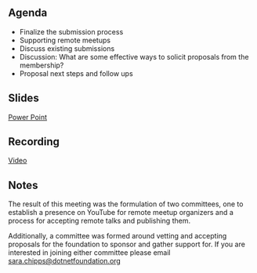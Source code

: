 ## Agenda

* Finalize the submission process
* Supporting remote meetups
* Discuss existing submissions
* Discussion: What are some effective ways to solicit proposals from the membership?
* Proposal next steps and follow ups

## Slides

[Power Point](https://dotnetfoundation-my.sharepoint.com/:p:/g/personal/sara_chipps_dotnetfoundation_org/EfAnPV_7cW5CgzayDJRGgXsBYfnuH6sn8rt4Xa0vbepIqQ?e=OezM1J)

## Recording

[Video](https://dotnetfoundation.sharepoint.com/sites/AllMemberDiscussion/Shared%20Documents/Outreach/Meeting%20Recordings/2020-04-21.mp4)

## Notes

The result of this meeting was the formulation of two committees, one to establish a presence on YouTube for remote meetup organizers and a process for accepting remote talks and publishing them. 

Additionally, a committee was formed around vetting and accepting proposals for the foundation to sponsor and gather support for. If you are interested in joining either committee please email sara.chipps@dotnetfoundation.org 
